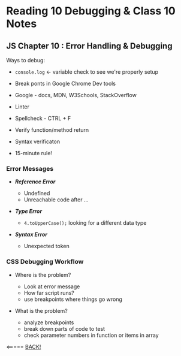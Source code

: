 # Reading 10 Debugging & Class 10 Notes

## JS Chapter 10 : Error Handling & Debugging

Ways to debug:

* `console.log` <- variable check to see we're properly setup

* Break ponts in Google Chrome Dev tools

* Google - docs, MDN, W3Schools, StackOverflow

* Linter

* Spellcheck - CTRL + F

* Verify function/method return

* Syntax verificaton

* 15-minute rule!

### Error Messages

* ___Reference Error___
  * Undefined
  * Unreachable code after ...

* ___Type Error___
  * `4.toUpperCase();` looking for a different data type

* ___Syntax Error___
  * Unexpected token  

### CSS Debugging Workflow

* Where is the problem?

  * Look at error message
  * How far script runs?
  * use breakpoints where things go wrong

* What is the problem?

  * analyze breakpoints
  * break down parts of code to test
  * check parameter numbers in function or items in array

<===== [BACK!](README.md)
